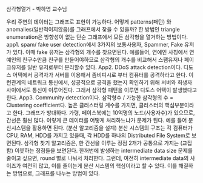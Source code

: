 삼각형열거 - 박하명 교수님

우리 주변의 데이터는 그래프로 표현이 가능하다. 어떻게 patterns(패턴) 와 anomalies(일반적이지않음)를 그래프에서 찾을 수 있을까? 한 방법인 triangle enumeration은 방향성이 없는 단순 그래프에서 모든 삼각형을 열거하는 방법이다. app1. spam/ fake user detection에서 3가지의 보통사용자, Spammer, Fake 유저가 있다. 이때 fake 유저는 삼각형의 개수를 찾으면된다. 예를들어, 연예인 사칭에서 연예인의 친구수만큼 친구를 만들어야하므로 삼각형의 개수를 비교해서 스팸유저나 페이크유저를 일반 유저로부터 분리할수 있다. App2. DDoS attack detection이다. 디도스 어택에서 공격자가 서버를 이용해서 좀비피시로 부터 컴퓨터를 공격하라고 한다. 이런관계의 네트워크 통신에서, 성공적으로 공격을 했는지 확인하기 위해 서버와 희생자 사이에서도 통신이 이루어진다. 그래서 삼각형 패턴을 이루면 디도스 어택이 발생했다고 한다. App3. Community detection이다. 삼각형수 / 가능한 삼각형의 수 = Clustering coefficient다. 높은 클러스터링 계수를 가지면, 클러스터의 핵심부분이라고 한다. 
그래프가 방대하다. 가령, 페이스북에는 10억명의 노드(사용자수)가 있으므로, 간선은 훨씬 많다. 이렇게 큰 데이터를 어떻게 처리하느냐가 문제가 된다. 예를 들어 분산시스템을 활용하면 된다. (분산 알고리즘을 설계) 분산 시스템의 구조는 각 컴퓨터가 CPU, RAM, HDD를 가지고 있을때, 각 HDD를 하나의 Distributed File System로 보면된다. 삼각형 찾기 알고리즘은, 한 간선을 이루는 정점 2개가 공통으로 가지는 (교집함) 이웃하는 정점들을 보면된다. 한꺼번에 발생하는 intermediate data size 문제를 줄이고 싶으면, round 별로 나눠서 처리한다. 그런데, 여전히 intermediate data의 사이즈가 여전히 많고, 이를 줄이는게 분산 시스템의 핵심이라고 할 수 있다. 이를 해결하는 방법으로, 그래프를 나누는 방법이 있다. 
